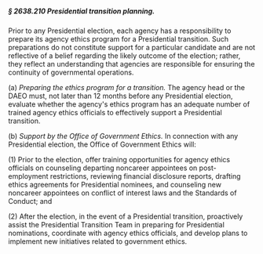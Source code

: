 ##### § 2638.210 Presidential transition planning. #####

Prior to any Presidential election, each agency has a responsibility to prepare its agency ethics program for a Presidential transition. Such preparations do not constitute support for a particular candidate and are not reflective of a belief regarding the likely outcome of the election; rather, they reflect an understanding that agencies are responsible for ensuring the continuity of governmental operations.

(a) *Preparing the ethics program for a transition.* The agency head or the DAEO must, not later than 12 months before any Presidential election, evaluate whether the agency's ethics program has an adequate number of trained agency ethics officials to effectively support a Presidential transition.

(b) *Support by the Office of Government Ethics.* In connection with any Presidential election, the Office of Government Ethics will:

(1) Prior to the election, offer training opportunities for agency ethics officials on counseling departing noncareer appointees on post-employment restrictions, reviewing financial disclosure reports, drafting ethics agreements for Presidential nominees, and counseling new noncareer appointees on conflict of interest laws and the Standards of Conduct; and

(2) After the election, in the event of a Presidential transition, proactively assist the Presidential Transition Team in preparing for Presidential nominations, coordinate with agency ethics officials, and develop plans to implement new initiatives related to government ethics.
